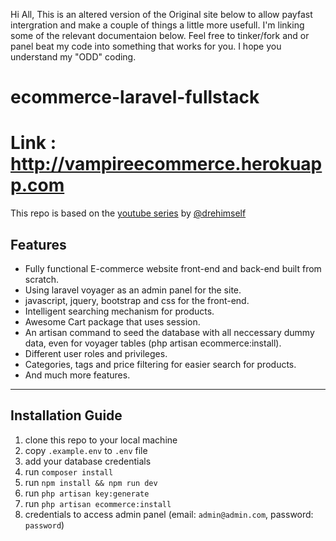 Hi All,
This is an altered version  of the Original site below to allow payfast intergration and make a couple of things a little more usefull.
I'm linking some of the relevant documentaion below. Feel free to tinker/fork and or panel beat my code into something that works for you. I hope you understand my "ODD" coding.


# ecommerce-laravel-fullstack

# Link : http://vampireecommerce.herokuapp.com

This repo is based on the [youtube series](https://www.youtube.com/playlist?list=PLEhEHUEU3x5oPTli631ZX9cxl6cU_sDaR) by [@drehimself](https://github.com/drehimself)

## Features

-   Fully functional E-commerce website front-end and back-end built from scratch.
-   Using laravel voyager as an admin panel for the site.
-   javascript, jquery, bootstrap and css for the front-end.
-   Intelligent searching mechanism for products.
-   Awesome Cart package that uses session.
-   An artisan command to seed the database with all neccessary dummy data, even for voyager tables (php artisan ecommerce:install).
-   Different user roles and privileges.
-   Categories, tags and price filtering for easier search for products.
-   And much more features.

---

## Installation Guide

1. clone this repo to your local machine
1. copy `.example.env` to `.env` file
1. add your database credentials
1. run `composer install`
1. run `npm install && npm run dev`
1. run `php artisan key:generate`
1. run `php artisan ecommerce:install`
1. credentials to access admin panel (email: `admin@admin.com`, password: `password`)
